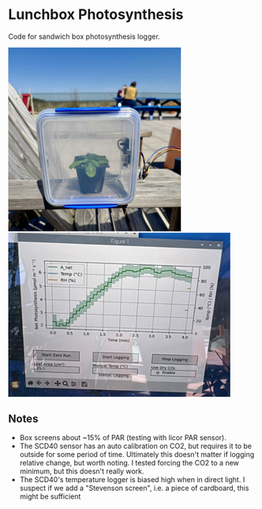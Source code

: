 # Lunchbox Photosynthesis

Code for sandwich box photosynthesis logger.


<p float="left">
  <img src="img/IMG_6177.jpg" width="350" />
  <img src="img/plot.JPG" width="450" />
</p>

## Notes

- Box screens about ~15% of PAR (testing with licor PAR sensor).
- The SCD40 sensor has an auto calibration on CO2, but requires it to be outside for some period of time. Ultimately this doesn't matter if logging relative change, but worth noting. I tested forcing the CO2 to a new minimum, but this doesn't really work.
- The SCD40's temperature logger is biased high when in direct light. I suspect if we add a "Stevenson screen", i.e. a piece of cardboard, this might be sufficient
